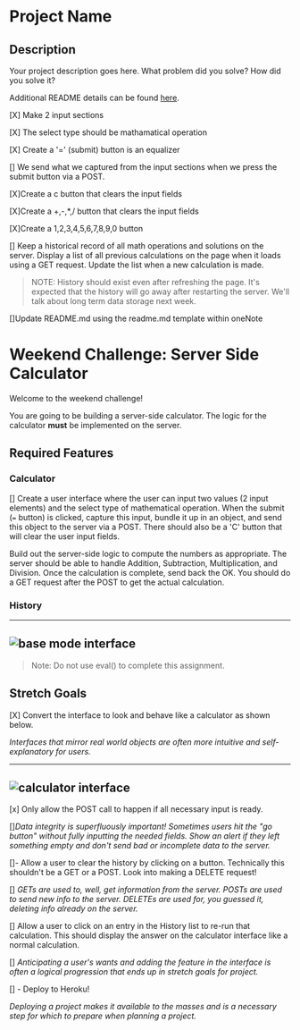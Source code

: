 # Project Name

## Description

Your project description goes here. What problem did you solve? How did you solve it?

Additional README details can be found [here](https://github.com/PrimeAcademy/readme-template/blob/master/README.md).

[X] Make 2 input sections

[X] The select type should be
mathamatical operation

[X] Create a '=' (submit) button is an equalizer

[] We send what we captured from the input sections when we press
the submit button via a POST.

[X]Create a c button that clears the input fields

[X]Create a +,-,\*,/ button that clears the input fields

[X]Create a 1,2,3,4,5,6,7,8,9,0 button

[] Keep a historical record of all math operations and solutions on the server. Display a list of all previous calculations on the page when it loads using a GET request. Update the list when a new calculation is made.

> NOTE: History should exist even after refreshing the page. It's expected that the history will go away after restarting the server. We'll talk about long term data storage next week.

[]Update README.md using the readme.md template within oneNote

# Weekend Challenge: Server Side Calculator

Welcome to the weekend challenge!

You are going to be building a server-side calculator. The logic for the calculator **must** be implemented on the server.

## Required Features

### Calculator

[] Create a user interface where the user can input two values (2 input elements) and the select type of mathematical operation.
When the submit (`=` button) is clicked, capture this input, bundle it up in an object, and send this object to the server via a POST. There should also be a 'C' button that will clear the user input fields.

Build out the server-side logic to compute the numbers as appropriate. The server should be able to handle Addition, Subtraction, Multiplication, and Division. Once the calculation is complete, send back the OK. You should do a GET request after the POST to get the actual calculation.

### History

---

## ![base mode interface](images/baseMode.png)

> Note: Do not use eval() to complete this assignment.

## Stretch Goals

[X] Convert the interface to look and behave like a calculator as shown below.

  _Interfaces that mirror real world objects are often more intuitive and self-explanatory for users._

---

## ![calculator interface](images/stretchGoal_interface.gif)

[x] Only allow the POST call to happen if all necessary input is ready.

[]_Data integrity is superfluously important! Sometimes users hit the "go button" without fully inputting the needed fields. Show an alert if they left something empty and don't send bad or incomplete data to the server._

[]- Allow a user to clear the history by clicking on a button. Technically this shouldn't be a GET or a POST. Look into making a DELETE request!

 [] _GETs are used to, well, get information from the server. POSTs are used to send new info to the server. DELETEs are used for, you guessed it, deleting info already on the server._

[] Allow a user to click on an entry in the History list to re-run that calculation. This should display the answer on the calculator interface like a normal calculation.

 [] _Anticipating a user's wants and adding the feature in the interface is often a logical progression that ends up in stretch goals for project._

[] - Deploy to Heroku!

  _Deploying a project makes it available to the masses and is a necessary step for which to prepare when planning a project._
